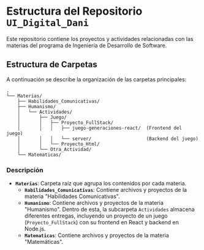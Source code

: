 # Estructura del Repositorio `UI_Digital_Dani`

Este repositorio contiene los proyectos y actividades relacionadas con las materias del programa de Ingeniería de Desarrollo de Software.

## Estructura de Carpetas

A continuación se describe la organización de las carpetas principales:

```
.
└── Materias/
    ├── Habilidades_Comunicativas/
    ├── Humanismo/
    │   └── Actividades/
    │       ├── Juego/
    │       │   ├── Proyecto_FullStack/
    │       │   │   ├── juego-generaciones-react/  (Frontend del juego)
    │       │   │   └── server/                    (Backend del juego)
    │       │   └── Proyecto_Html/
    │       └── Otra_Actividad/
    └── Matematicas/
```

### Descripción

*   **`Materias`**: Carpeta raíz que agrupa los contenidos por cada materia.
    *   **`Habilidades_Comunicativas`**: Contiene archivos y proyectos de la materia "Habilidades Comunicativas".
    *   **`Humanismo`**: Contiene archivos y proyectos de la materia "Humanismo". Dentro de esta, la subcarpeta `Actividades` almacena diferentes entregas, incluyendo un proyecto de un juego (`Proyecto_FullStack`) con su frontend en React y backend en Node.js.
    *   **`Matematicas`**: Contiene archivos y proyectos de la materia "Matemáticas".
